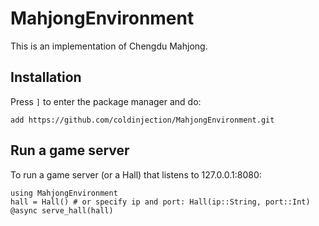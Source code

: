 # MahjongEnvironment
This is an implementation of Chengdu Mahjong.

## Installation
Press `]` to enter the package manager and do:

```
add https://github.com/coldinjection/MahjongEnvironment.git
```

## Run a game server
To run a game server (or a Hall) that listens to 127.0.0.1:8080:
```
using MahjongEnvironment
hall = Hall() # or specify ip and port: Hall(ip::String, port::Int)
@async serve_hall(hall)
```